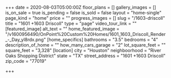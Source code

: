 +++
date = 2020-08-03T05:00:00Z
floor_plans = []
gallery_images = []
is_on_sale = true
is_pending = false
is_sold = false
layout = "home-single"
page_kind = "home"
price = ""
progress_images = []
slug = "/1603-driscoll"
title = "1601 +1603 Driscoll"
type = "page"
video_tour_link = ""
[featured_image]
alt_text = ""
home_featured_image = "/v1600956490/OnPoint%20Custom%20Homes/1601_1603_Driscoll_Render_-_Day_yl8rdx.png"
[home_specifics]
bathrooms = "3.5"
bedrooms = "4"
description_of_home = ""
how_many_cars_garage = "2"
lot_square_feet = ""
square_feet = "3,328"
[location]
city = "Houston"
neighboorhood = "River Oaks Shopping District"
state = "TX"
street_address = "1601 +1603 Driscoll"
zip_code = "77019"

+++
